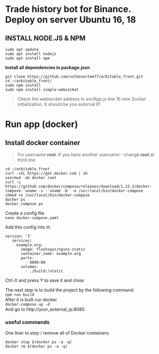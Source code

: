 # Trade history bot for Binance. Deploy on server Ubuntu 16, 18

## INSTALL NODE.JS & NPM

```
sudo apt update
sudo apt install nodejs
sudo apt install npm
```

**Install all dependencies in package.json**
```
git clone https://github.com/volkovartem77/arbitable_front.git
cd ~/arbitable_front/
sudo npm install
sudo npm install simple-websocket
```

> Check the websocket address in src/App.js line 16 new Socket initialization. It should be you external IP.

# Run app (docker)
## Install docker container
> For username **root**. If you have another username - change **root** at third line
```
cd ~/arbitable_front
curl -sSL https://get.docker.com | sh
usermod -aG docker root
curl -L https://github.com/docker/compose/releases/download/1.23.2/docker-compose-`uname -s`-`uname -m` -o /usr/local/bin/docker-compose
chmod +x /usr/local/bin/docker-compose
docker ps
docker_compose ps
```
Create a config file\
```nano docker-compose.yaml```

Add this config into it\
```
version: '3'
   services:
     example.org:
       image: flashspys/nginx-static
       container_name: example.org
       ports:
         - 8080:80
       volumes: 
         - ./build:/static
 ```
 Ctrl-X and press Y to save it and close
 
 The next step is to build the project by the following command:\
 ```npm run build```\
 After it is built run docker\
 ```docker-compose up -d```\
 And go to http://your_external_ip:8080
 
 ### useful commands
 One liner to stop / remove all of Docker containers:
 ```
 docker stop $(docker ps -a -q)
 docker rm $(docker ps -a -q)
 ```